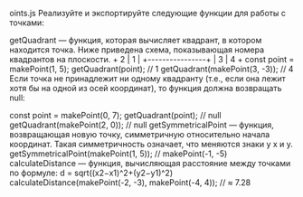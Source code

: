oints.js
Реализуйте и экспортируйте следующие функции для работы с точками:

getQuadrant — функция, которая вычисляет квадрант, в котором находится точка. Ниже приведена схема, показывающая номера квадрантов на плоскости.
           +
         2 | 1
           |
   +----------------+
           |
         3 | 4
           +
   const point = makePoint(1, 5);
   getQuadrant(point); // 1
   getQuadrant(makePoint(3, -3)); // 4
Если точка не принадлежит ни одному квадранту (т.е., если она лежит хотя бы на одной из осей координат), то функция должна возвращать null:

   const point = makePoint(0, 7);
   getQuadrant(point); // null
   getQuadrant(makePoint(2, 0)); // null
getSymmetricalPoint — функция, возвращающая новую точку, симметричную относительно начала координат. Такая симметричность означает, что меняются знаки у x и y.
   getSymmetricalPoint(makePoint(1, 5)); // makePoint(-1, -5)
calculateDistance — функция, вычисляющая расстояние между точками по формуле: d = sqrt((x2−x1)^2+(y2−y1)^2)
   calculateDistance(makePoint(-2, -3), makePoint(-4, 4)); // ≈ 7.28